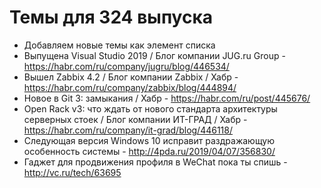 # Темы для 324 выпуска
- Добавляем новые темы как элемент списка
- Выпущена Visual Studio 2019 / Блог компании JUG.ru Group - https://habr.com/ru/company/jugru/blog/446534/ 
- Вышел Zabbix 4.2 / Блог компании Zabbix / Хабр - https://habr.com/ru/company/zabbix/blog/444894/
- Новое в Git 3: замыкания / Хабр - https://habr.com/ru/post/445676/
- Open Rack v3: что ждать от нового стандарта архитектуры серверных стоек / Блог компании ИТ-ГРАД / Хабр - https://habr.com/ru/company/it-grad/blog/446118/ 
- Следующая версия Windows 10 исправит раздражающую особенность системы - http://4pda.ru/2019/04/07/356830/
- Гаджет для продвижения профиля в WeChat пока ты спишь - http://vc.ru/tech/63695
